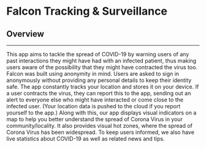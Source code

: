 # Falcon Tracking & Surveillance

## Overview
___
This app aims to tackle the spread of COVID-19 by warning users of any past interactions they might have had with an infected patient, thus making users aware of the possibility that they might have contracted the virus too.
Falcon was built using anonymity in mind. Users are asked to sign in anonymously without providing any personal details to keep their identity safe. The app constantly tracks your location and stores it on your device. If a user contracts the virus, they can report this to the app, sending out an alert to everyone else who might have interacted or come close to the infected user. (Your location data is pushed to the cloud if you report yourself to the app.)
Along with this, our app displays visual indicators on a map to help you better understand the spread of Corona Virus in your community/locality. It also provides visual hot zones, where the spread of Corona Virus has been widespread.
To keep users informed, we also have live statistics about COVID-19 as well as related news and tips.
